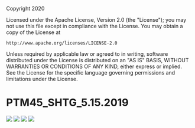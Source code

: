 Copyright 2020

Licensed under the Apache License, Version 2.0 (the "License");
you may not use this file except in compliance with the License.
You may obtain a copy of the License at

    http://www.apache.org/licenses/LICENSE-2.0

Unless required by applicable law or agreed to in writing, software
distributed under the License is distributed on an "AS IS" BASIS,
WITHOUT WARRANTIES OR CONDITIONS OF ANY KIND, either express or implied.
See the License for the specific language governing permissions and
limitations under the License.

# PTM45_SHTG_5.15.2019

<img src="Document/images/sandhold_Page_1.png">
<img src="Document/images/sandhold_Page_2.png">
<img src="Document/images/sandhold_Page_3.png">
<img src="Document/images/sandhold_Page_4.png">
